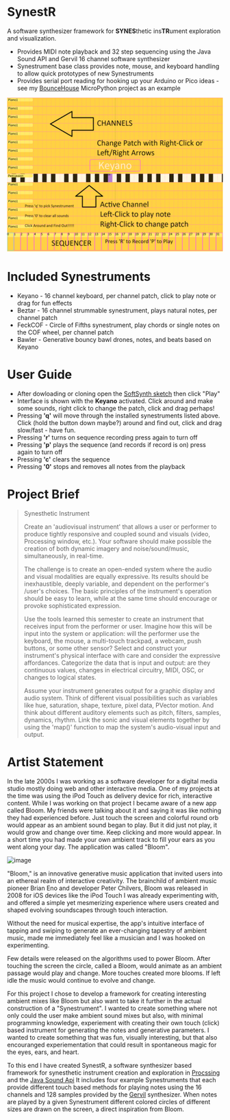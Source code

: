 # SynestR

A software synthesizer framework for **SYNES**thetic ins**TR**ument exploration and visualization.

- Provides MIDI note playback and 32 step sequencing using the Java Sound API and Gervil 16 channel software synthesizer
- Synestrument base class provides note, mouse, and keyboard handling to allow quick prototypes of new Synestruments
- Provides serial port reading for hooking up your Arduino or Pico ideas - see my [BounceHouse](https://github.com/dandegeest/BounceHouse) MicroPython project as an example

![image](frames/overview.png)

# Included Synestruments
- Keyano - 16 channel keyboard, per channel patch, click to play note or drag for fun effects
- Beztar - 16 channel strummable synestrument, plays natural notes, per channel patch
- FeckCOF - Circle of Fifths synestrument, play chords or single notes on the COF wheel, per channel patch
- Bawler - Generative bouncy bawl drones, notes, and beats based on Keyano

# User Guide
- After dowloading or cloning open the [SoftSynth sketch](SoftSynth.pde) then click "Play"
- Interface is shown with the **Keyano** activated.  Click around and make some sounds, right click to change the patch, click and drag perhaps!
- Pressing **'q'** will move through the installed synestruments listed above.  Click (hold the button down maybe?) around and find out, click and drag slow/fast - have fun.
- Pressing **'r'** turns on sequence recording press again to turn off
- Pressing **'p'** plays the sequence (and records if record is on) press again to turn off
- Pressing **'c'** clears the sequence
- Pressing **'0'** stops and removes all notes from the playback

# Project Brief
> Synesthetic Instrument
>
> Create an 'audiovisual instrument' that allows a user or performer to produce tightly responsive and coupled sound and visuals (video, Processing window, etc.). Your software should make possible the creation of both dynamic imagery and noise/sound/music, simultaneously, in real-time.
>
>The challenge is to create an open-ended system where the audio and visual modalities are equally expressive. Its results should be inexhaustible, deeply variable, and dependent on the performer's /user's choices. The basic principles of the instrument's operation should be easy to learn, while at the same time should encourage or provoke sophisticated expression. 
>
> Use the tools learned this semester to create an instrument that receives input from the performer or user. Imagine how this will be input into the system or application: will the performer use the keyboard, the mouse, a multi-touch trackpad, a webcam, push buttons, or some other sensor? Select and construct your instrument's physical interface with care and consider the expressive affordances. Categorize the data that is input and output: are they continuous values, changes in electrical circuitry, MIDI, OSC, or changes to logical states.
>
> Assume your instrument generates output for a graphic display and audio system. Think of different visual possibilities such as variables like hue, saturation, shape, texture, pixel data, PVector motion. And think about different auditory elements such as pitch, filters, samples, dynamics, rhythm. Link the sonic and visual elements together by using the 'map()' function to map the system's audio-visual input and output.
>

# Artist Statement
In the late 2000s I was working as a software developer for a digital media studio mostly doing web and other interactive media.  One of my projects at the time was using the iPod Touch as delivery device for rich, interactive content.  While I was working on that project I became aware of a new app called Bloom.  My friends were talking about it and saying it was like nothing they had experienced before.  Just touch the screen and colorful round orb would appear as an ambient sound began to play.  But it did just not play, it would grow and change over time.  Keep clicking and more would appear.  In a short time you had made your own ambient track to fill your ears as you went along your day.  The application was called "Bloom".

![image](https://enmoreaudio.com/wp-content/uploads/2018/11/bloom.png)

"Bloom," is an innovative generative music application that invited users into an ethereal realm of interactive creativity. The brainchild of ambient music pioneer Brian Eno and developer Peter Chilvers, Bloom was released in 2008 for iOS devices like the iPod Touch I was already experimenting with, and offered a simple yet mesmerizing experience where users created and shaped evolving soundscapes through touch interaction. 

Without the need for musical expertise, the app's intuitive interface of tapping and swiping to generate an ever-changing tapestry of ambient music, made me immediately feel like a musician and I was hooked on experimenting.

Few details were released on the algorithms used to power Bloom.  After touching the screen the circle, called a Bloom, would animate as an ambient passage would play and change.  More touches created more blooms.  If left idle the music would continue to evolve and change.

For this project I chose to develop a framework for creating interesting ambient mixes like Bloom but also want to take it further in the actual construction of a "Synestrument".  I wanted to create something where not only could the user make ambient sound mixes but also, with minimal programming knowledge, experiement with creating their own touch (click) based instrument for generating the notes and generative parameters.  I wanted to create something that was fun, visually interesting, but that also encouranged experiementation that could result in spontaneous magic for the eyes, ears, and heart.

To this end I have created SynestR, a software synthesizer based framework for synesthetic instrument creation and exploration in [Procssing](http://processing.org) and the [Java Sound Api](https://www.oracle.com/java/technologies/java-sound-api.html)  It includes four example Synestruments that each provide different touch based methods for playing notes using the 16 channels and 128 samples provided by the [Gervil](https://blog.djy.io/making-midi-sound-awesome-in-your-jvm/) synthesizer. When notes are played by a given Synestrument different colored circles of different sizes are drawn on the screen, a direct inspiration from Bloom.



